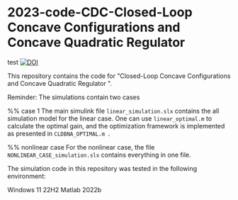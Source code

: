 # 2023-code-CDC-Closed-Loop Concave Configurations and Concave Quadratic Regulator

test
[![DOI](https://zenodo.org/badge/DOI/10.5281/zenodo.7314513.svg)](https://doi.org/10.5281/zenodo.7314513)

This repository contains the code for
"Closed-Loop Concave Configurations and Concave Quadratic Regulator ".

Reminder:
The simulations contain two cases

%% case 1
The main simulink file `linear_simulation.slx` contains the all simulation model for the linear case. One can use `linear_optimal.m` to calculate the optimal gain, and the optimization framework is implemented as presented in `CLDBNA_OPTIMAL.m `.

%% nonlinear case
For the nonlinear case, the file `NONLINEAR_CASE_simulation.slx` contains everything in one file.

The simulation code in this repository was tested in the following environment:

Windows 11 22H2
Matlab 2022b
